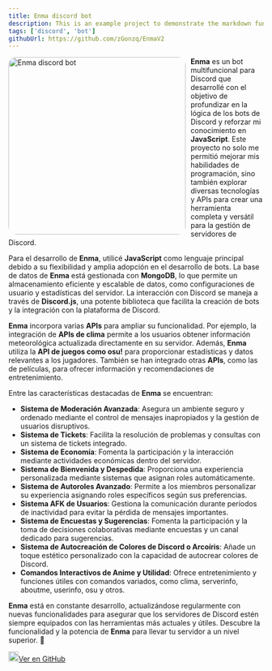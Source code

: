 ```yaml
---
title: Enma discord bot
description: This is an example project to demonstrate the markdown functionality
tags: ['discord', 'bot']
githubUrl: https://github.com/zGonzq/EnmaV2
---
```


<p>
<img src="/img/projects/enma-discord-bot.webp" alt="Enma discord bot" width="350" style="border-radius: 15px; float:left; margin-right: 10px;">
</p>

**Enma** es un bot multifuncional para Discord que desarrollé con el objetivo de profundizar en la lógica de los bots de Discord y reforzar mi conocimiento en **JavaScript**. Este proyecto no solo me permitió mejorar mis habilidades de programación, sino también explorar diversas tecnologías y APIs para crear una herramienta completa y versátil para la gestión de servidores de Discord.

Para el desarrollo de **Enma**, utilicé **JavaScript** como lenguaje principal debido a su flexibilidad y amplia adopción en el desarrollo de bots. La base de datos de **Enma** está gestionada con **MongoDB**, lo que permite un almacenamiento eficiente y escalable de datos, como configuraciones de usuario y estadísticas del servidor. La interacción con Discord se maneja a través de **Discord.js**, una potente biblioteca que facilita la creación de bots y la integración con la plataforma de Discord.

**Enma** incorpora varias **APIs** para ampliar su funcionalidad. Por ejemplo, la integración de **APIs de clima** permite a los usuarios obtener información meteorológica actualizada directamente en su servidor. Además, **Enma** utiliza la **API de juegos como osu!** para proporcionar estadísticas y datos relevantes a los jugadores. También se han integrado otras **APIs**, como las de películas, para ofrecer información y recomendaciones de entretenimiento.

Entre las características destacadas de **Enma** se encuentran:

- **Sistema de Moderación Avanzada**: Asegura un ambiente seguro y ordenado mediante el control de mensajes inapropiados y la gestión de usuarios disruptivos.
- **Sistema de Tickets**: Facilita la resolución de problemas y consultas con un sistema de tickets integrado.
- **Sistema de Economía**: Fomenta la participación y la interacción mediante actividades económicas dentro del servidor.
- **Sistema de Bienvenida y Despedida**: Proporciona una experiencia personalizada mediante sistemas que asignan roles automáticamente.
- **Sistema de Autoroles Avanzado**: Permite a los miembros personalizar su experiencia asignando roles específicos según sus preferencias.
- **Sistema AFK de Usuarios**: Gestiona la comunicación durante períodos de inactividad para evitar la pérdida de mensajes importantes.
- **Sistema de Encuestas y Sugerencias**: Fomenta la participación y la toma de decisiones colaborativas mediante encuestas y un canal dedicado para sugerencias.
- **Sistema de Autocreación de Colores de Discord o Arcoíris**: Añade un toque estético personalizado con la capacidad de autocrear colores de Discord.
- **Comandos Interactivos de Anime y Utilidad**: Ofrece entretenimiento y funciones útiles con comandos variados, como clima, serverinfo, aboutme, userinfo, osu y otros.

**Enma** está en constante desarrollo, actualizándose regularmente con nuevas funcionalidades para asegurar que los servidores de Discord estén siempre equipados con las herramientas más actuales y útiles. Descubre la funcionalidad y la potencia de **Enma** para llevar tu servidor a un nivel superior. 🌟

<a href="https://github.com/zGonzq/EnmaV2" target="_blank" class="rounded inline-flex items-center px-5 py-2.5 me-2 mb-2 bg-primary-light dark:bg-primary-dark text-white hover:opacity-90 hover:bg-primary dark:hover:bg-primary no-underline transition-transform transform hover:scale-105" rel="noopener noreferrer">
    <img src="/icons/redes/github.svg" alt="GitHub" width="20" class="mr-2 m-0">Ver en GitHub
</a>
